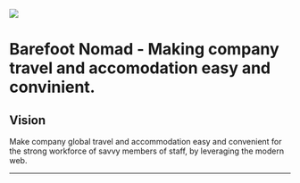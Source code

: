 [![](https://img.shields.io/badge/Reviewed%20By-HoundCI-blueviolet)](https://houndci.com/repos)


Barefoot Nomad - Making company travel and accomodation easy and convinient.
=======

## Vision
Make company global travel and accommodation easy and convenient for the strong workforce of savvy members of staff, by leveraging the modern web.

---
